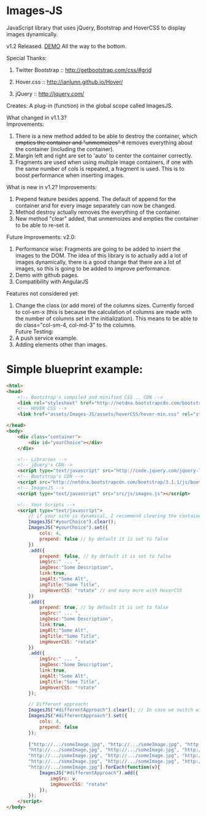 Images-JS
=========

JavaScript library that uses jQuery, Bootstrap and HoverCSS to display images dynamically.

v1.2 Released. [DEMO](http://garciamarin.github.io/wedding/#/about_us) All the way to the bottom.

Special Thanks: 

1. Twitter Bootstrap :: http://getbootstrap.com/css/#grid

2. Hover.css :: http://ianlunn.github.io/Hover/

3. jQuery :: http://jquery.com/

Creates:
A plug-in (function) in the global scope called ImagesJS.

What changed in v1.1.3?  
Improvements:  
1. There is a new method added to be able to destroy the container, which ~~empties the container and "unmemoizes" it~~ removes everything about the container (including the container).
2. Margin left and right are set to 'auto' to center the container correctly.  
3. Fragments are used when using multiple image containers, if one with the same number of cols is repeated, a fragment is used. This is to boost performance when inserting images.  

What is new in v1.2?
Improvements:
1. Prepend feature besides append. The default of append for the container and for every image separately can now be changed.  
2. Method destroy actually removes the everything of the container.
3. New method "clear" added, that unmemoizes and empties the container to be able to re-set it.

Future Improvements:
v2.0:  
1. Performance wise: Fragments are going to be added to insert the images to the DOM. The idea of this library is to actually add a lot of images dynamically, there is a good change that there are a lot of images, so this is going to be added to improve performance.  
2. Demo with github pages.  
3. Compatibility with AngularJS

Features not considered yet:  
1. Change the class (or add more) of the columns sizes. Currently forced to col-sm-x (this is because the calculation of columns are made with the number of columns set in the initialization). This means to be able to do class="col-sm-4, col-md-3" to the columns.  
Future Testing:  
2. A push service example.  
3. Adding elements other than images.  

Simple blueprint example:
========================

``` HTML
<html>
<head> 
	<!-- Bootstrap's compiled and minified CSS .. CDN -->
	<link rel="stylesheet" href="http://netdna.bootstrapcdn.com/bootstrap/3.1.1/css/bootstrap.min.css">
	<!-- HOVER CSS -->
	<link href="assets/Images-JS/assets/hoverCSS/hover-min.css" rel="stylesheet" />

</head>
<body>
	<div class="container">
		<div id="yourChoice"></div>
	</div>

	<!-- Libraries -->
	<!-- jQuery's CDN--> 
	<script type="text/javascript" src="http://code.jquery.com/jquery-latest.min.js"></script>
	<!-- Bootstrap's CDN --> 
	<script src="http://netdna.bootstrapcdn.com/bootstrap/3.1.1/js/bootstrap.min.js"></script>
	<!-- ImagesJS --> 
	<script type="text/javascript" src="src/js/images.js"></script>

	<!-- Your Scripts -->
	<script type="text/javascript">
		// if your site is dynamical, I recommend clearing the container before setting it.
		ImagesJS("#yourChoice").clear(); 
		ImagesJS("#yourChoice").set({
			cols: 4,
			prepend: false // by default it is set to false
		})
		.add({
			prepend: false, // by default it is set to false
			imgSrc:" ... ",
			imgDesc:"Some Description",
			link:true,
			imgAlt:"Some Alt",
			imgTitle:"Some Title",
			imgHoverCSS: "rotate" // and many more with HoverCSS
		})
		.add({
			prepend: true, // by default it is set to false
			imgSrc:" ... ",
			imgDesc:"Some Description",
			link:true,
			imgAlt:"Some Alt",
			imgTitle:"Some Title",
			imgHoverCSS: "rotate"
		})
		.add({
			imgSrc:" ... ",
			imgDesc:"Some Description",
			link:true,
			imgAlt:"Some Alt",
			imgTitle:"Some Title",
			imgHoverCSS: "rotate"
		});

		// Different approach:
		ImagesJS("#differentApproach").clear(); // In case we switch windows.
		ImagesJS("#differentApproach").set({
			cols: 4,
			prepend: false
		});
		
		["http://.../someImage.jpg", "http://.../someImage.jpg", "http://.../someImage.jpg", 
		"http://.../someImage.jpg", "http://.../someImage.jpg", "http://.../someImage.jpg", 
		"http://.../someImage.jpg", "http://.../someImage.jpg", "http://.../someImage.jpg", 
		"http://.../someImage.jpg", "http://.../someImage.jpg", "http://.../someImage.jpg", 
		"http://.../someImage.jpg"].forEach(function(v){
			ImagesJS("#differentApproach").add({
				imgSrc: v,
				imgHoverCSS: "rotate"
			});
		});
	</script>
</body>
```